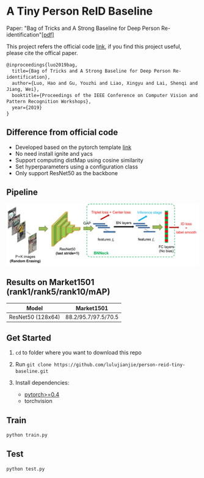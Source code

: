 # A Tiny Person ReID Baseline
Paper: "Bag of Tricks and A Strong Baseline for Deep Person Re-identification"[[pdf]](https://arxiv.org/abs/1903.07071)

This project refers the official code [link](https://github.com/michuanhaohao/reid-strong-baseline), if you find this project useful, please cite the offical paper.

```
@inproceedings{luo2019bag,
  title={Bag of Tricks and A Strong Baseline for Deep Person Re-identification},
  author={Luo, Hao and Gu, Youzhi and Liao, Xingyu and Lai, Shenqi and Jiang, Wei},
  booktitle={Proceedings of the IEEE Conference on Computer Vision and Pattern Recognition Workshops},
  year={2019}
}
```

## Difference from official code
- Developed based on the pytorch template [link](https://github.com/lulujianjie/pytorch-project-template) 
- No need install ignite and yacs
- Support computing distMap using cosine similarity
- Set hyperparameters using a configuration class
- Only support ResNet50 as the backbone

## Pipeline
<div align=center>
<img src='imgs/pipeline.jpg' width='800'>
</div>

## Results on Market1501 (rank1/rank5/rank10/mAP)
| Model | Market1501 |
| --- | -- |
| ResNet50 (128x64)| 88.2/95.7/97.5/70.5 |

## Get Started
1. `cd` to folder where you want to download this repo

2. Run `git clone https://github.com/lulujianjie/person-reid-tiny-baseline.git`

3. Install dependencies:
    - [pytorch>=0.4](https://pytorch.org/)
    - torchvision


## Train

```bash
python train.py
```

## Test

```bash
python test.py
```

